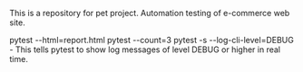This is a repository for pet project. Automation testing of e-commerce web site.

pytest --html=report.html
pytest --count=3
pytest -s --log-cli-level=DEBUG - This tells pytest to show log messages of
level DEBUG or higher in real time.
